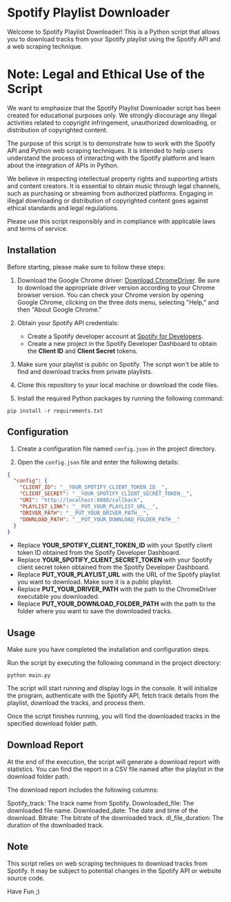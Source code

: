 # Spotify Playlist Downloader

Welcome to Spotify Playlist Downloader! This is a Python script that allows you to download tracks from your Spotify playlist using the Spotify API and a web scraping technique.

# Note: Legal and Ethical Use of the Script

We want to emphasize that the Spotify Playlist Downloader script has been created for educational purposes only. We strongly discourage any illegal activities related to copyright infringement, unauthorized downloading, or distribution of copyrighted content.

The purpose of this script is to demonstrate how to work with the Spotify API and Python web scraping techniques. It is intended to help users understand the process of interacting with the Spotify platform and learn about the integration of APIs in Python.

We believe in respecting intellectual property rights and supporting artists and content creators. It is essential to obtain music through legal channels, such as purchasing or streaming from authorized platforms. Engaging in illegal downloading or distribution of copyrighted content goes against ethical standards and legal regulations.

Please use this script responsibly and in compliance with applicable laws and terms of service.

## Installation

Before starting, please make sure to follow these steps:

1. Download the Google Chrome driver: [Download ChromeDriver](https://chromedriver.chromium.org/downloads). Be sure to download the appropriate driver version according to your Chrome browser version. You can check your Chrome version by opening Google Chrome, clicking on the three dots menu, selecting "Help," and then "About Google Chrome."

2. Obtain your Spotify API credentials:

   - Create a Spotify developer account at [Spotify for Developers](https://developer.spotify.com/dashboard/applications).
   - Create a new project in the Spotify Developer Dashboard to obtain the **Client ID** and **Client Secret** tokens.

3. Make sure your playlist is public on Spotify. The script won't be able to find and download tracks from private playlists.

4. Clone this repository to your local machine or download the code files.

5. Install the required Python packages by running the following command:

```
pip install -r requirements.txt
```

## Configuration

1. Create a configuration file named `config.json` in the project directory.

2. Open the `config.json` file and enter the following details:

```json
{
  "config": {
    "CLIENT_ID": "__YOUR_SPOTIFY_CLIENT_TOKEN_ID__",
    "CLIENT_SECRET": "__YOUR_SPOTIFY_CLIENT_SECRET_TOKEN__",
    "URI": "http://localhost:8888/callback",
    "PLAYLIST_LINK": "__PUT_YOUR_PLAYLIST_URL__",
    "DRIVER_PATH": "__PUT_YOUR_DRIVER_PATH__",
    "DOWNLOAD_PATH": "__PUT_YOUR_DOWNLOAD_FOLDER_PATH__"
  }
}
```

- Replace **YOUR_SPOTIFY_CLIENT_TOKEN_ID** with your Spotify client token ID obtained from the Spotify Developer Dashboard.
- Replace **YOUR_SPOTIFY_CLIENT_SECRET_TOKEN** with your Spotify client secret token obtained from the Spotify Developer Dashboard.
- Replace **PUT_YOUR_PLAYLIST_URL** with the URL of the Spotify playlist you want to download. Make sure it is a public playlist.
- Replace **PUT_YOUR_DRIVER_PATH** with the path to the ChromeDriver executable you downloaded.
- Replace **PUT_YOUR_DOWNLOAD_FOLDER_PATH** with the path to the folder where you want to save the downloaded tracks.

## Usage

Make sure you have completed the installation and configuration steps.

Run the script by executing the following command in the project directory:

```
python main.py
```

The script will start running and display logs in the console. It will initialize the program, authenticate with the Spotify API, fetch track details from the playlist, download the tracks, and process them.

Once the script finishes running, you will find the downloaded tracks in the specified download folder path.

## Download Report

At the end of the execution, the script will generate a download report with statistics. You can find the report in a CSV file named after the playlist in the download folder path.

The download report includes the following columns:

Spotify_track: The track name from Spotify.
Downloaded_file: The downloaded file name.
Downloaded_date: The date and time of the download.
Bitrate: The bitrate of the downloaded track.
dl_file_duration: The duration of the downloaded track.

## Note

This script relies on web scraping techniques to download tracks from Spotify. It may be subject to potential changes in the Spotify API or website source code.

Have Fun ;)
